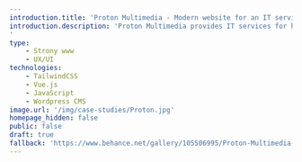 ```yaml
---
introduction.title: 'Proton Multimedia - Modern website for an IT services provider'
introduction.description: 'Proton Multimedia provides IT services for home and business clients. Our task was to deliver a high-quality website that reduces the time needed for users to find services and make contact.
'
type:
    - Strony www
    - UX/UI
technologies:
    - TailwindCSS
    - Vue.js
    - JavaScript
    - Wordpress CMS
image.url: '/img/case-studies/Proton.jpg'
homepage_hidden: false
public: false
draft: true
fallback: 'https://www.behance.net/gallery/105506995/Proton-Multimedia-IT-Services?tracking_source=search_projects_recommended%7Cwebo.agency'
---
```


